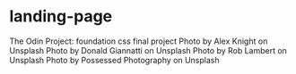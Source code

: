 # landing-page
The Odin Project: foundation css final project
Photo by Alex Knight on Unsplash
Photo by Donald Giannatti on Unsplash
Photo by Rob Lambert on Unsplash
Photo by Possessed Photography on Unsplash
    
